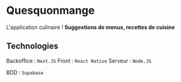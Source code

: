 # Quesquonmange

L'application culinaire !
**Suggestions de menus, recettes de cuisine**

## Technologies

Backoffice : `Next.JS`
Front : `React Native`
Serveur : `Node.JS`

BDD : `Supabase`

